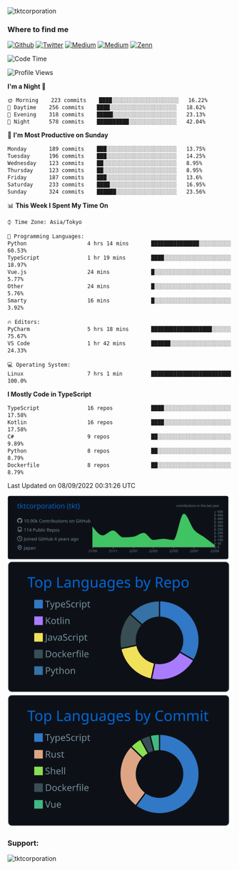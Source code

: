 <p align="left"> <img src="https://komarev.com/ghpvc/?username=tktcorporation&label=Profile%20views&color=0e75b6&style=flat" alt="tktcorporation" /> </p>

<h3>Where to find me</h3>
<p>
<a href="https://github.com/tktcorporation" target="_blank"><img alt="Github" src="https://img.shields.io/badge/GitHub-%2312100E.svg?&style=for-the-badge&logo=Github&logoColor=white" /></a>
<a href="https://twitter.com/tktcorporation" target="_blank"><img alt="Twitter" src="https://img.shields.io/badge/twitter-%231DA1F2.svg?&style=for-the-badge&logo=twitter&logoColor=white" /></a>
<a href="https://www.linkedin.com/in/tktcorporation" target="_blank"><img alt="Medium" src="https://img.shields.io/badge/linkdin-0a66c2.svg?&style=for-the-badge&logo=linkedin&logoColor=white" /></a>
<a href="https://qiita.com/tktcorporation" target="_blank"><img alt="Medium" src="https://img.shields.io/badge/qiita-55C500.svg?&style=for-the-badge&logo=qiita&logoColor=white" /></a>
<a href="https://zenn.dev/tktcorporation" target="_blank"><img alt="Zenn" src="https://img.shields.io/badge/Zenn-3EA8FF.svg?&style=for-the-badge&logo=Zenn&logoColor=white" /></a>
</p>
  
<!--START_SECTION:waka-->
![Code Time](http://img.shields.io/badge/Code%20Time-532%20hrs%2020%20mins-blue)

![Profile Views](http://img.shields.io/badge/Profile%20Views-1-blue)

**I'm a Night 🦉** 

```text
🌞 Morning    223 commits    ████░░░░░░░░░░░░░░░░░░░░░   16.22% 
🌆 Daytime    256 commits    ████░░░░░░░░░░░░░░░░░░░░░   18.62% 
🌃 Evening    318 commits    █████░░░░░░░░░░░░░░░░░░░░   23.13% 
🌙 Night      578 commits    ██████████░░░░░░░░░░░░░░░   42.04%

```
📅 **I'm Most Productive on Sunday** 

```text
Monday       189 commits    ███░░░░░░░░░░░░░░░░░░░░░░   13.75% 
Tuesday      196 commits    ███░░░░░░░░░░░░░░░░░░░░░░   14.25% 
Wednesday    123 commits    ██░░░░░░░░░░░░░░░░░░░░░░░   8.95% 
Thursday     123 commits    ██░░░░░░░░░░░░░░░░░░░░░░░   8.95% 
Friday       187 commits    ███░░░░░░░░░░░░░░░░░░░░░░   13.6% 
Saturday     233 commits    ████░░░░░░░░░░░░░░░░░░░░░   16.95% 
Sunday       324 commits    ██████░░░░░░░░░░░░░░░░░░░   23.56%

```


📊 **This Week I Spent My Time On** 

```text
⌚︎ Time Zone: Asia/Tokyo

💬 Programming Languages: 
Python                   4 hrs 14 mins       ███████████████░░░░░░░░░░   60.53% 
TypeScript               1 hr 19 mins        ████░░░░░░░░░░░░░░░░░░░░░   18.97% 
Vue.js                   24 mins             █░░░░░░░░░░░░░░░░░░░░░░░░   5.77% 
Other                    24 mins             █░░░░░░░░░░░░░░░░░░░░░░░░   5.76% 
Smarty                   16 mins             █░░░░░░░░░░░░░░░░░░░░░░░░   3.92%

🔥 Editors: 
PyCharm                  5 hrs 18 mins       ███████████████████░░░░░░   75.67% 
VS Code                  1 hr 42 mins        ██████░░░░░░░░░░░░░░░░░░░   24.33%

💻 Operating System: 
Linux                    7 hrs 1 min         █████████████████████████   100.0%

```

**I Mostly Code in TypeScript** 

```text
TypeScript               16 repos            ████░░░░░░░░░░░░░░░░░░░░░   17.58% 
Kotlin                   16 repos            ████░░░░░░░░░░░░░░░░░░░░░   17.58% 
C#                       9 repos             ██░░░░░░░░░░░░░░░░░░░░░░░   9.89% 
Python                   8 repos             ██░░░░░░░░░░░░░░░░░░░░░░░   8.79% 
Dockerfile               8 repos             ██░░░░░░░░░░░░░░░░░░░░░░░   8.79%

```



 Last Updated on 08/09/2022 00:31:26 UTC
<!--END_SECTION:waka-->

[![](https://raw.githubusercontent.com/tktcorporation/tktcorporation/master/profile-summary-card-output/github_dark/0-profile-details.svg)](https://github.com/vn7n24fzkq/github-profile-summary-cards)
[![](https://raw.githubusercontent.com/tktcorporation/tktcorporation/master/profile-summary-card-output/github_dark/1-repos-per-language.svg)](https://github.com/vn7n24fzkq/github-profile-summary-cards) [![](https://raw.githubusercontent.com/tktcorporation/tktcorporation/master/profile-summary-card-output/github_dark/2-most-commit-language.svg)](https://github.com/vn7n24fzkq/github-profile-summary-cards)

<h3 align="left">Support:</h3>
<p><a href="https://www.buymeacoffee.com/tktcorporation"> <img align="left" src="https://cdn.buymeacoffee.com/buttons/v2/default-yellow.png" height="50" width="210" alt="tktcorporation" /></a></p><br><br>
